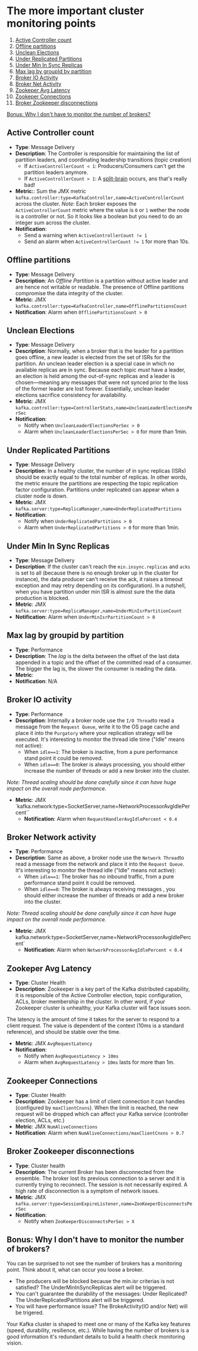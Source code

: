 # The more important cluster monitoring points

1. [Active Controller count](#active-controller-count)
2. [Offline partitions](#offline-partitions)
3. [Unclean Elections](#unclean-elections)
4. [Under Replicated Partitions](#under-replicated-partitions)
5. [Under Min In Sync Replicas](#under-min-in-sync-replicas)
6. [Max lag by groupId by partition](#max-lag-by-groupid-by-partition)
7. [Broker IO Activity](#broker-io-activity)
8. [Broker Net Activity](#broker-network-activity)
9. [Zookeper Avg Latency](#zookeeper-avg-latency)
10. [Zookeper Connections](#zookeeper-connections)
11. [Broker Zookeeper disconnections](#broker-zookeeper-disconnections)

[Bonus: Why I don't have to monitor the number of brokers?](#bonus-why-i-dont-have-to-monitor-the-number-of-brokers)

## Active Controller count
* **Type**: Message Delivery
* **Description**: The Controller is responsible for maintaining the list of partition leaders, and coordinating leadership transitions (topic creation)
  * If `ActiveControllerCount < 1`: Producers/Consumers can't get the partition leaders anymore.
  * If `ActiveControllerCount > 1`: A [split-brain](https://en.wikipedia.org/wiki/Split-brain_(computing)) occurs, ans that's really bad!
* **Metric:**: Sum the JMX metric `kafka.controller:type=KafkaController,name=ActiveControllerCount` across the cluster.
_Note_: Each broker exposes the `ActiveControllerCount` metric where the value is `0` or `1` wether the node is a controller or not. So it looks like a boolean but you need to do an integer sum across the cluster.
* **Notification**:
  * Send a warning when `ActiveControllerCount != 1`
  * Send an alarm when `ActiveControllerCount != 1` for more than 10s.

## Offline partitions
* **Type**: Message Delivery
* **Description**:  An _Offline Partition_ is a partition without active leader and are hence not writable or readable. The presence of Offline partitions compromise the data integrity of the cluster.
* **Metric**:  JMX `kafka.controller:type=KafkaController,name=OfflinePartitionsCount`
* **Notification**: Alarm when `OfflinePartitionsCount > 0`

## Unclean Elections
* **Type**: Message Delivery
* **Description**: Normally, when a broker that is the leader for a partition goes offline, a new leader is elected from the set of ISRs for the partition. An unclean leader election is a special case in which no available replicas are in sync. Because each topic _must_ have a leader, an election is held among the out-of-sync replicas and a leader is chosen—meaning any messages that were not synced prior to the loss of the former leader are lost forever. Essentially, unclean leader elections sacrifice consistency for availability.
* **Metric**:  JMX `kafka.controller:type=ControllerStats,name=UncleanLeaderElectionsPerSec`
* **Notification**:
  * Notify when `UncleanLeaderElectionsPerSec > 0`
  * Alarm when `UncleanLeaderElectionsPerSec > 0` for more than 1min.

## Under Replicated Partitions
* **Type**: Message Delivery
* **Description**: In a healthy cluster, the number of in sync replicas (ISRs) should be exactly equal to the total number of replicas. In other words, the metric ensure the partitions are respecting the topic replication factor configuration. Partitions under replicated can appear when a cluster node is down.
* **Metric**: JMX `kafka.server:type=ReplicaManager,name=UnderReplicatedPartitions`
* **Notification**:
  * Notify when `UnderReplicatedPartitions > 0`
  * Alarm when `UnderReplicatedPartitions > 0` for more than 1min.

## Under Min In Sync Replicas
* **Type**: Message Delivery
* **Description**:  If the cluster can't reach the `min.insync.replicas` and `acks` is set to all (because there is no enough broker up in the cluster for instance), the data producer can't receive the ack, it raises a timeout exception and may retry depending on its configuration). In a nutshell, when you have partition under min ISR is almost sure the the data production is blocked.
* **Metric**: JMX `kafka.server:type=ReplicaManager,name=UnderMinIsrPartitionCount`
* **Notification**: Alarm when `UnderMinIsrPartitionCount > 0`

## Max lag by groupid by partition
* **Type**: Performance
* **Description**: The _lag_ is the delta between the offset of the last data appended in a topic and the offset of the committed read of a consumer. The bigger the lag is, the slower the consumer is reading the data.
* **Metric**:
* **Notification**: N/A

## Broker IO activity
* **Type**: Performance
* **Description**: Internally a broker node use the `I/O Thread`to read a message from the `Request Queue`, write it to the OS page cache and place it into the `Purgatory` where your replication strategy will be executed. It's interesting to monitor the thread idle time ("Idle" means not active):
  * When `idle==1`: The broker is inactive, from a pure performance stand point it could be removed.
  * When `idle==0`: The broker is always processing, you should either increase the number of threads or add a new broker into the cluster.

_Note: Thread scaling should be done carefully since it can have huge impact on the overall node performance._
* **Metric**: JMX `kafka.network:type=SocketServer,name=NetworkProcessorAvgIdlePercent``
  *  **Notification**: Alarm when `RequestHandlerAvgIdlePercent < 0.4`

## Broker Network activity
* **Type**: Performance
* **Description**: Same as above, a broker node use the `Network Thread`to read a message from the network and place it into the `Request Queue`. It's interesting to monitor the thread idle ("Idle" means not active):
  * When `idle==1`: The broker has no inbound traffic, from a pure performance stand point it could be removed.
  * When `idle==0`: The broker is always receiving messages , you should either increase the number of threads or add a new broker into the cluster.

_Note: Thread scaling should be done carefully since it can have huge impact on the overall node performance._
* **Metric**: JMX kafka.network:type=SocketServer,name=NetworkProcessorAvgIdlePercent`
  *  **Notification**: Alarm when `NetworkProcessorAvgIdlePercent < 0.4`

## Zookeper Avg Latency
* **Type**: Cluster Health
* **Description**: Zookeeper is a key part of the Kafka distributed capability, it is responsible of the Active Controller election, topic configuration, ACLs, broker membership in the cluster. In other word, if your Zookeeper cluster is unhealthy, your Kafka cluster will face issues soon.

The latency is the amount of time it takes for the server to respond to a client request. The value is dependent of the context (10ms is a standard reference), and should be stable over the time.
* **Metric**: JMX `AvgRequestLatency`
* **Notification**:
  * Notify when `AvgRequestLatency > 10ms`
  * Alarm when `AvgRequestLatency > 10ms` lasts for more than 1m.

## Zookeeper Connections
* **Type**: Cluster Health
* **Description**: Zookeeper has a limit of client connection it can handles (configured by `maxClientCnxns`). When the limit is reached, the new request will be dropped which can affect your Kafka service (controller election, ACLs, etc.)
* **Metric**: JMX `NumAliveConnections`
* **Notification**:  Alarm when `NumAliveConnections/maxClientCnxns > 0.7`

## Broker Zookeeper disconnections
* **Type**: Cluster health
*  **Description**: The current Broker has been  disconnected from the ensemble. The broker lost its previous connection to a server and it is currently trying to reconnect. The session is not necessarily expired. A high rate of disconnection is a symptom of network issues.
* **Metric**: JMX `kafka.server:type=SessionExpireListener,name=ZooKeeperDisconnectsPerSec`
* **Notification**: 
  * Notify when `ZooKeeperDisconnectsPerSec > X`

## Bonus: Why I don't have to monitor the number of brokers?
You can be surprised to not see the number of brokers has a monitoring point. Think about it, what can occur you loose a broker.
* The producers will be blocked because the min.isr criterias is not satisfied? The UnderMinInSyncReplicas alert will be triggered.
* You can't guarantee the durability of the messages: Under Replicated? The UnderReplicatedPartitions alert will be triggered.
* You will have performance issue? The BrokeActivity(IO and/or Net) will be trigered.

Your Kafka cluster is shaped to meet one or many of the Kafka key features (speed, durability, resilience, etc.). While having the number of brokers is a good information it's redundant details to build a health check monitoring vision. 